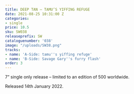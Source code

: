 ```yaml
---
title: DEEP TAN – TAMU’S YIFFING REFUGE
date: 2021-08-25 10:31:00 Z
categories:
- single
price: 10.5
sku: SW038
releaseprefix: SW
cataloguenumber: '038'
image: "/uploads/SW38.png"
tracks:
- name: 'A-Side: tamu''s yiffing refuge'
- name: 'B-Side: Savage Gary''s furry flash'
order: 3
---
```


7” single only release – limited to an edition of 500 worldwide.

Released 14th January 2022.

 




 



